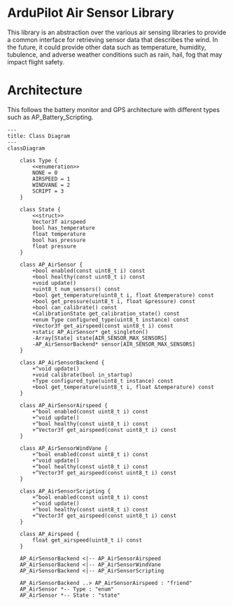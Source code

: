 # ArduPilot Air Sensor Library

This library is an abstraction over the various air sensing libraries to provide a common interface for retrieving sensor data that describes the wind. In the future, 
it could provide other data such as temperature, humidity, tubulence, and adverse 
weather conditions such as rain, hail, fog that may impact flight safety.

# Architecture

This follows the battery monitor and GPS architecture with different types such as AP_Battery_Scripting.

```mermaid
---
title: Class Diagram
---
classDiagram

    class Type {
        <<enumeration>>
        NONE = 0
        AIRSPEED = 1
        WINDVANE = 2
        SCRIPT = 3
    }

    class State {
        <<struct>>
        Vector3f airspeed
        bool has_temperature
        float temperature
        bool has_pressure
        float pressure
    }

    class AP_AirSensor {
        +bool enabled(const uint8_t i) const
        +bool healthy(const uint8_t i) const
        +void update()
        +uint8_t num_sensors() const
        +bool get_temperature(uint8_t i, float &temperature) const
        +bool get_pressure(uint8_t i, float &pressure) const
        +bool can_calibrate() const
        +CalibrationState get_calibration_state() const
        +enum Type configured_type(uint8_t instance) const
        +Vector3f get_airspeed(const uint8_t i) const
        +static AP_AirSensor* get_singleton()
        -Array[State] state[AIR_SENSOR_MAX_SENSORS]
        -AP_AirSensorBackend* sensor[AIR_SENSOR_MAX_SENSORS]
    }

    class AP_AirSensorBackend {
        +^void update()
        +void calibrate(bool in_startup)
        +Type configured_type(uint8_t instance) const
        +bool get_temperature(uint8_t i, float &temperature) const
    }

    class AP_AirSensorAirspeed {
        +^bool enabled(const uint8_t i) const
        +^void update()
        +^bool healthy(const uint8_t i) const
        +^Vector3f get_airspeed(const uint8_t i) const
    }

    class AP_AirSensorWindVane {
        +^bool enabled(const uint8_t i) const
        +^void update()
        +^bool healthy(const uint8_t i) const
        +^Vector3f get_airspeed(const uint8_t i) const
    }

    class AP_AirSensorScripting {
        +^bool enabled(const uint8_t i) const
        +^void update()
        +^bool healthy(const uint8_t i) const
        +^Vector3f get_airspeed(const uint8_t i) const
    }

    class AP_Airspeed {
        float get_airspeed(uint8_t i) const
    }

    AP_AirSensorBackend <|-- AP_AirSensorAirspeed
    AP_AirSensorBackend <|-- AP_AirSensorWindVane
    AP_AirSensorBackend <|-- AP_AirSensorScripting

    AP_AirSensorBackend ..> AP_AirSensorAirspeed : "friend"
    AP_AirSensor *-- Type : "enum"
    AP_AirSensor *-- State : "state"
```